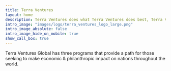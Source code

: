 ```yaml
---
title: Terra Ventures
layout: home
description: Terra Ventures does what Terra Ventures does best, Terra Ventures. 
intro_image: "images/logo/terra_ventures_logo_large.png"
intro_image_absolute: false
intro_image_hide_on_mobile: true
show_call_box: true
---
```


Terra Ventures Global has three programs that provide a path for those seeking to make economic & philanthropic impact on nations throughout the world.